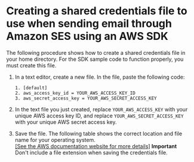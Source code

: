 # Creating a shared credentials file to use when sending email through Amazon SES using an AWS SDK<a name="create-shared-credentials-file"></a>

The following procedure shows how to create a shared credentials file in your home directory\. For the SDK sample code to function properly, you must create this file\.

1. In a text editor, create a new file\. In the file, paste the following code:

   ```
   1. [default]
   2. aws_access_key_id = YOUR_AWS_ACCESS_KEY_ID
   3. aws_secret_access_key = YOUR_AWS_SECRET_ACCESS_KEY
   ```

1. In the text file you just created, replace `YOUR_AWS_ACCESS_KEY` with your unique AWS access key ID, and replace `YOUR_AWS_SECRET_ACCESS_KEY` with your unique AWS secret access key\.

1. Save the file\. The following table shows the correct location and file name for your operating system\.    
[\[See the AWS documentation website for more details\]](http://docs.aws.amazon.com/ses/latest/dg/create-shared-credentials-file.html)
**Important**  
Don't include a file extension when saving the credentials file\.